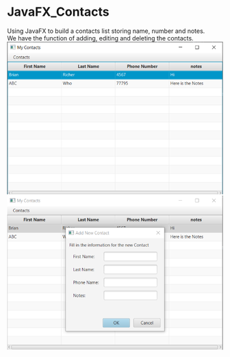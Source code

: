 # JavaFX_Contacts
Using JavaFX to build a contacts list storing name, number and notes.<br/>
We have the function of adding, editing and deleting the contacts.<br/>
![](https://github.com/PeterChen123/JavaFX_Contacts/blob/master/contacts.png)<br/>
![](https://github.com/PeterChen123/JavaFX_Contacts/blob/master/contacts_new.png)<br/>
